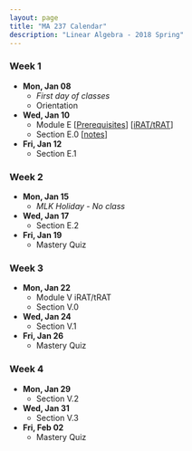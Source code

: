 ```yaml
---
layout: page
title: "MA 237 Calendar"
description: "Linear Algebra - 2018 Spring"
---
```


### Week 1

- **Mon, Jan 08**
    - *First day of classes*
    - Orientation
- **Wed, Jan 10**
    - Module E
      [[Prerequisites][module-E-readiness]]
      [[iRAT/tRAT][module-E-rat]]
    - Section E.0 [[notes][module-E-0]]
- **Fri, Jan 12**
    - Section E.1

### Week 2

- **Mon, Jan 15**
    - *MLK Holiday - No class*
- **Wed, Jan 17**
    - Section E.2
- **Fri, Jan 19**
    - Mastery Quiz

### Week 3

- **Mon, Jan 22**
    - Module V iRAT/tRAT
    - Section V.0
- **Wed, Jan 24**
    - Section V.1
- **Fri, Jan 26**
    - Mastery Quiz

### Week 4

- **Mon, Jan 29**
    - Section V.2
- **Wed, Jan 31**
    - Section V.3
- **Fri, Feb 02**
    - Mastery Quiz


[module-E-readiness]: ../pdf/handout-E-readiness.pdf
[module-E-rat]: ../pdfrat-1-E.pdf
[module-E-0]: ../pdf/handout-E-0.pdf
